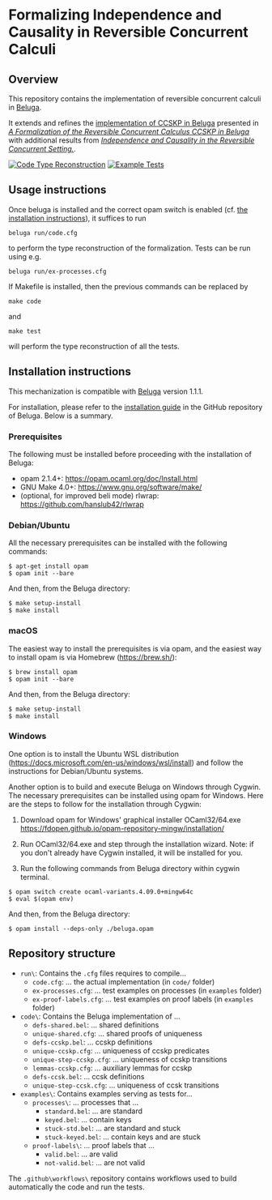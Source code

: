 # Formalizing Independence and Causality in Reversible Concurrent Calculi

## Overview

This repository contains the implementation of reversible concurrent calculi in [Beluga](https://complogic.cs.mcgill.ca/beluga/index.html).

It extends and refines the [implementation of CCSKP in Beluga](https://github.com/CinRC/A-Beluga-Formalization-of-CCSKP) presented in [*A Formalization of the Reversible Concurrent Calculus CCSKP in Beluga*](https://cgi.cse.unsw.edu.au/~eptcs/paper.cgi?ICE2025.5) with additional results from [*Independence and Causality in the Reversible Concurrent Setting.*](https://doi.org/10.1007/978-3-031-97063-4_2).

[![Code Type Reconstruction](https://github.com/CinRC/Formalizing-Independence-and-Causality-in-Reversible-Concurrent-Calculi/actions/workflows/main.yml/badge.svg)](https://github.com/CinRC/Formalizing-Independence-and-Causality-in-Reversible-Concurrent-Calculi/actions/workflows/main.yml)
[![Example Tests](https://github.com/CinRC/Formalizing-Independence-and-Causality-in-Reversible-Concurrent-Calculi/actions/workflows/test.yml/badge.svg)](https://github.com/CinRC/Formalizing-Independence-and-Causality-in-Reversible-Concurrent-Calculi/actions/workflows/test.yml)

## Usage instructions

Once beluga is installed and the correct opam switch is enabled (cf. [the installation instructions](#installation-instructions)), it suffices to run

```
beluga run/code.cfg 
```

to perform the type reconstruction of the formalization. Tests can be run using e.g.

```
beluga run/ex-processes.cfg 
```

If Makefile is installed, then the previous commands can be replaced by

```
make code
```

and 

```
make test
```

will perform the type reconstruction of all the tests.


## Installation instructions

This mechanization is compatible with [Beluga](https://complogic.cs.mcgill.ca/beluga/) version 1.1.1.

For installation, please refer to the [installation guide](https://github.com/Beluga-lang/Beluga/blob/master/INSTALL) in the GitHub repository of Beluga. Below is a summary.

### Prerequisites

The following must be installed before proceeding with the installation of Beluga:

- opam 2.1.4+: <https://opam.ocaml.org/doc/Install.html>
- GNU Make 4.0+: <https://www.gnu.org/software/make/>
- (optional, for improved beli mode) rlwrap: <https://github.com/hanslub42/rlwrap>

### Debian/Ubuntu

All the necessary prerequisites can be installed with the following commands:

```
$ apt-get install opam
$ opam init --bare
```

And then, from the Beluga directory:

```
$ make setup-install
$ make install
```

### macOS

The easiest way to install the prerequisites is via opam, and the easiest way to install opam is via Homebrew (https://brew.sh/):

```
$ brew install opam
$ opam init --bare
```

And then, from the Beluga directory:

```
$ make setup-install
$ make install
```

### Windows

One option is to install the Ubuntu WSL distribution (https://docs.microsoft.com/en-us/windows/wsl/install) and follow the instructions for Debian/Ubuntu systems.

Another option is to build and execute Beluga on Windows through Cygwin. The necessary prerequisites can be installed using opam for Windows. Here are the steps to follow for the installation through Cygwin:

1. Download opam for Windows' graphical installer OCaml32/64.exe https://fdopen.github.io/opam-repository-mingw/installation/

2. Run OCaml32/64.exe and step through the installation wizard. Note: if you don't already have Cygwin installed, it will be installed for you.

3. Run the following commands from Beluga directory within cygwin terminal.

```
$ opam switch create ocaml-variants.4.09.0+mingw64c
$ eval $(opam env)
```

And then, from the Beluga directory:

```
$ opam install --deps-only ./beluga.opam
```


## Repository structure

- `run\`: Contains the `.cfg` files requires to compile…
  + `code.cfg`: … the actual implementation (in `code/` folder)
  + `ex-processes.cfg`: … test examples on processes (in `examples` folder)
  + `ex-proof-labels.cfg`: … test examples on proof labels (in `examples` folder)
- `code\`: Contains the Beluga implementation of …
  + `defs-shared.bel`: … shared definitions
  + `unique-shared.cfg`: … shared proofs of uniqueness
  + `defs-ccskp.bel`: … ccskp definitions
  + `unique-ccskp.cfg`: … uniqueness of ccskp predicates
  + `unique-step-ccskp.cfg`: … uniqueness of ccskp transitions
  + `lemmas-ccskp.cfg`: … auxiliary lemmas for ccskp
  + `defs-ccsk.bel`: … ccsk definitions
  + `unique-step-ccsk.cfg`: … uniqueness of ccsk transitions
- `examples\`: Contains examples serving as tests for…
  + `processes\`: … processes that …
    * `standard.bel`: … are standard
    * `keyed.bel`: … contain keys
    * `stuck-std.bel`: … are standard and stuck
    * `stuck-keyed.bel`: … contain keys and are stuck
  + `proof-labels\`: … proof labels that …
    * `valid.bel`: … are valid
    * `not-valid.bel`: … are not valid

The `.github\workflows\` repository contains workflows used to build automatically the code and run the tests.
